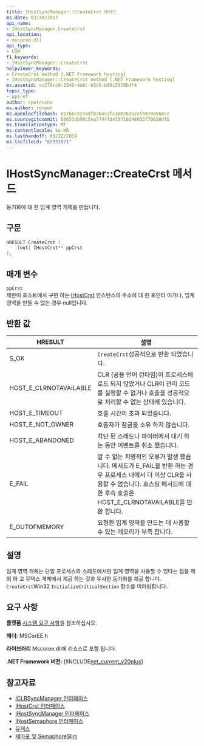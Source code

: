 ```yaml
---
title: IHostSyncManager::CreateCrst 메서드
ms.date: 03/30/2017
api_name:
- IHostSyncManager.CreateCrst
api_location:
- mscoree.dll
api_type:
- COM
f1_keywords:
- IHostSyncManager::CreateCrst
helpviewer_keywords:
- CreateCrst method [.NET Framework hosting]
- IHostSyncManager::CreateCrst method [.NET Framework hosting]
ms.assetid: ac278cc8-2540-4a6c-b5c6-b90c3970b4f4
topic_type:
- apiref
author: rpetrusha
ms.author: ronpet
ms.openlocfilehash: 622b6c523adfb7bae2fc38826152ef69709568cc
ms.sourcegitcommit: 68653db98c5ea7744fd438710248935f70020dfb
ms.translationtype: MT
ms.contentlocale: ko-KR
ms.lasthandoff: 08/22/2019
ms.locfileid: "69931071"
---
```

# <a name="ihostsyncmanagercreatecrst-method"></a>IHostSyncManager::CreateCrst 메서드
동기화에 대 한 임계 영역 개체를 만듭니다.  
  
## <a name="syntax"></a>구문  
  
```cpp  
HRESULT CreateCrst (  
    [out] IHostCrst** ppCrst  
);  
```  
  
## <a name="parameters"></a>매개 변수  
 `ppCrst`  
 제한이 호스트에서 구현 하는 [IHostCrst](../../../../docs/framework/unmanaged-api/hosting/ihostcrst-interface.md) 인스턴스의 주소에 대 한 포인터 이거나, 임계 영역을 만들 수 없는 경우 null입니다.  
  
## <a name="return-value"></a>반환 값  
  
|HRESULT|설명|  
|-------------|-----------------|  
|S_OK|`CreateCrst`성공적으로 반환 되었습니다.|  
|HOST_E_CLRNOTAVAILABLE|CLR (공용 언어 런타임)이 프로세스에 로드 되지 않았거나 CLR이 관리 코드를 실행할 수 없거나 호출을 성공적으로 처리할 수 없는 상태에 있습니다.|  
|HOST_E_TIMEOUT|호출 시간이 초과 되었습니다.|  
|HOST_E_NOT_OWNER|호출자가 잠금을 소유 하지 않습니다.|  
|HOST_E_ABANDONED|차단 된 스레드나 파이버에서 대기 하는 동안 이벤트를 취소 했습니다.|  
|E_FAIL|알 수 없는 치명적인 오류가 발생 했습니다. 메서드가 E_FAIL을 반환 하는 경우 프로세스 내에서 더 이상 CLR을 사용할 수 없습니다. 호스팅 메서드에 대 한 후속 호출은 HOST_E_CLRNOTAVAILABLE을 반환 합니다.|  
|E_OUTOFMEMORY|요청한 임계 영역을 만드는 데 사용할 수 있는 메모리가 부족 합니다.|  
  
## <a name="remarks"></a>설명  
 임계 영역 개체는 단일 프로세스의 스레드에서만 임계 영역을 사용할 수 있다는 점을 제외 하 고 뮤텍스 개체에서 제공 하는 것과 유사한 동기화를 제공 합니다. `CreateCrst`Win32 `InitializeCriticalSection` 함수를 미러링합니다.  
  
## <a name="requirements"></a>요구 사항  
 **플랫폼** [시스템 요구 사항](../../../../docs/framework/get-started/system-requirements.md)을 참조하십시오.  
  
 **헤더:** MSCorEE.h  
  
 **라이브러리** Mscoree.dll에 리소스로 포함 됩니다.  
  
 **.NET Framework 버전:** [!INCLUDE[net_current_v20plus](../../../../includes/net-current-v20plus-md.md)]  
  
## <a name="see-also"></a>참고자료

- [ICLRSyncManager 인터페이스](../../../../docs/framework/unmanaged-api/hosting/iclrsyncmanager-interface.md)
- [IHostCrst 인터페이스](../../../../docs/framework/unmanaged-api/hosting/ihostcrst-interface.md)
- [IHostSyncManager 인터페이스](../../../../docs/framework/unmanaged-api/hosting/ihostsyncmanager-interface.md)
- [IHostSemaphore 인터페이스](../../../../docs/framework/unmanaged-api/hosting/ihostsemaphore-interface.md)
- [뮤텍스](../../../standard/threading/mutexes.md)
- [세마포 및 SemaphoreSlim](../../../standard/threading/semaphore-and-semaphoreslim.md)
